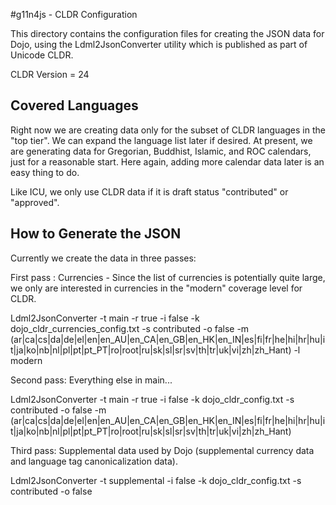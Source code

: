 #g11n4js - CLDR Configuration

This directory contains the configuration files for creating the JSON data for Dojo, using the Ldml2JsonConverter utility
which is published as part of Unicode CLDR.

CLDR Version = 24

## Covered Languages

Right now we are creating data only for the subset of CLDR languages in the "top tier".  We can expand the language list later if desired.
At present, we are generating data for Gregorian, Buddhist, Islamic, and ROC calendars, just for a reasonable start.  Here again,
adding more calendar data later is an easy thing to do.

Like ICU, we only use CLDR data if it is draft status "contributed" or "approved".

## How to Generate the JSON
Currently we create the data in three passes:

First pass : Currencies - Since the list of currencies is potentially quite large, we only are interested in currencies in the "modern" coverage level
for CLDR.

Ldml2JsonConverter -t main -r true -i false -k dojo_cldr_currencies_config.txt -s contributed -o false
  -m (ar|ca|cs|da|de|el|en|en_AU|en_CA|en_GB|en_HK|en_IN|es|fi|fr|he|hi|hr|hu|it|ja|ko|nb|nl|pl|pt|pt_PT|ro|root|ru|sk|sl|sr|sv|th|tr|uk|vi|zh|zh_Hant) -l modern

Second pass: Everything else in main...

Ldml2JsonConverter -t main -r true -i false -k dojo_cldr_config.txt -s contributed -o false
  -m (ar|ca|cs|da|de|el|en|en_AU|en_CA|en_GB|en_HK|en_IN|es|fi|fr|he|hi|hr|hu|it|ja|ko|nb|nl|pl|pt|pt_PT|ro|root|ru|sk|sl|sr|sv|th|tr|uk|vi|zh|zh_Hant)

Third pass: Supplemental data used by Dojo (supplemental currency data and language tag canonicalization data).

Ldml2JsonConverter -t supplemental -i false -k dojo_cldr_config.txt -s contributed -o false
  